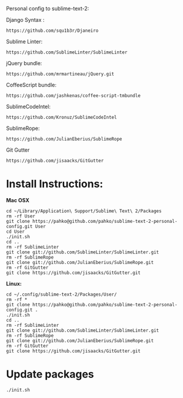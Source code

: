 Personal config to sublime-text-2:

Django Syntax :

    https://github.com/squ1b3r/Djaneiro

Sublime Linter:

    https://github.com/SublimeLinter/SublimeLinter

jQuery bundle:

    https://github.com/mrmartineau/jQuery.git

CoffeeScript bundle:

    https://github.com/jashkenas/coffee-script-tmbundle

SublimeCodeIntel:

    https://github.com/Kronuz/SublimeCodeIntel

SublimeRope:

    https://github.com/JulianEberius/SublimeRope

Git Gutter

    https://github.com/jisaacks/GitGutter

# Install Instructions:

**Mac OSX**

    cd ~/Library/Application\ Support/Sublime\ Text\ 2/Packages
    rm -rf User
    git clone https://pahko@github.com/pahko/sublime-text-2-personal-config.git User
    cd User
    ./init.sh
    cd ..
    rm -rf SublimeLinter
    git clone git://github.com/SublimeLinter/SublimeLinter.git
    rm -rf SublimeRope
    git clone git://github.com/JulianEberius/SublimeRope.git
    rm -rf GitGutter
    git clone https://github.com/jisaacks/GitGutter.git

**Linux:**

    cd ~/.config/sublime-text-2/Packages/User/
    rm -rf *
    git clone https://pahko@github.com/pahko/sublime-text-2-personal-config.git .
    ./init.sh
    cd ..
    rm -rf SublimeLinter
    git clone git://github.com/SublimeLinter/SublimeLinter.git
    rm -rf SublimeRope
    git clone git://github.com/JulianEberius/SublimeRope.git
    rm -rf GitGutter
    git clone https://github.com/jisaacks/GitGutter.git

# Update packages

    ./init.sh